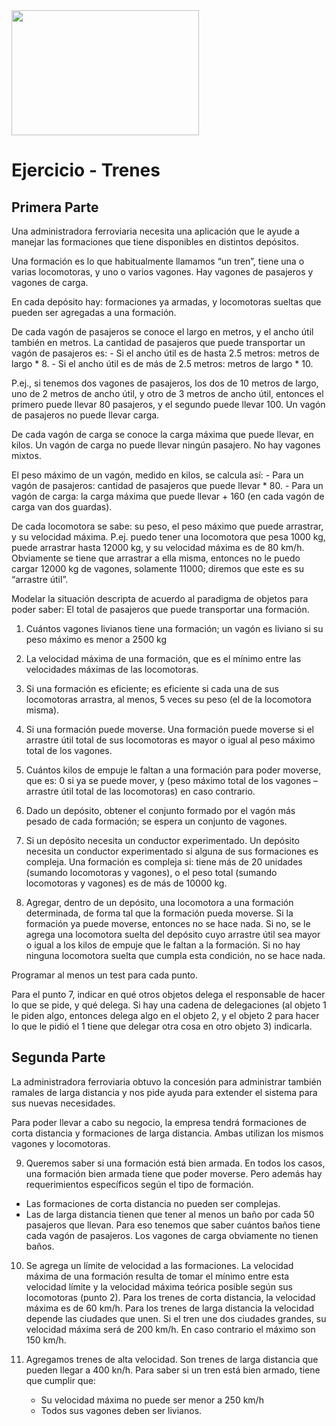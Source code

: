 <img src="img/tren_antiguo.jpeg" height="200" width="300">

# Ejercicio - Trenes
## Primera Parte
Una administradora ferroviaria necesita una aplicación que le ayude a manejar las
formaciones que tiene disponibles en distintos depósitos.

Una formación es lo que habitualmente llamamos “un tren”, tiene una o varias locomotoras,
y uno o varios vagones. Hay vagones de pasajeros y vagones de carga.

En cada depósito hay: formaciones ya armadas, y locomotoras sueltas que pueden ser
agregadas a una formación.

De cada vagón de pasajeros se conoce el largo en metros, y el ancho útil también en
metros.
La cantidad de pasajeros que puede transportar un vagón de pasajeros es:
    - Si el ancho útil es de hasta 2.5 metros: metros de largo * 8.
    - Si el ancho útil es de más de 2.5 metros: metros de largo * 10.

P.ej., si tenemos dos vagones de pasajeros, los dos de 10 metros de largo, uno de 2 metros
de ancho útil, y otro de 3 metros de ancho útil, entonces el primero puede llevar 80
pasajeros, y el segundo puede llevar 100.
Un vagón de pasajeros no puede llevar carga.

De cada vagón de carga se conoce la carga máxima que puede llevar, en kilos. Un vagón
de carga no puede llevar ningún pasajero. No hay vagones mixtos.

El peso máximo de un vagón, medido en kilos, se calcula así:
    - Para un vagón de pasajeros: cantidad de pasajeros que puede llevar * 80.
    - Para un vagón de carga: la carga máxima que puede llevar + 160 (en cada vagón de
carga van dos guardas).

De cada locomotora se sabe: su peso, el peso máximo que puede arrastrar, y su velocidad
máxima. P.ej. puedo tener una locomotora que pesa 1000 kg, puede arrastrar hasta 12000
kg, y su velocidad máxima es de 80 km/h. Obviamente se tiene que arrastrar a ella misma,
entonces no le puedo cargar 12000 kg de vagones, solamente 11000; diremos que este es
su “arrastre útil”.

Modelar la situación descripta de acuerdo al paradigma de objetos para poder saber:
El total de pasajeros que puede transportar una formación.

1.  Cuántos vagones livianos tiene una formación; un vagón es liviano si su peso
    máximo es menor a 2500 kg

2.  La velocidad máxima de una formación, que es el mínimo entre las velocidades
    máximas de las locomotoras.

3.  Si una formación es eficiente; es eficiente si cada una de sus locomotoras arrastra,
    al menos, 5 veces su peso (el de la locomotora misma).

4.  Si una formación puede moverse. Una formación puede moverse si el arrastre útil
    total de sus locomotoras es mayor o igual al peso máximo total de los vagones.

5.  Cuántos kilos de empuje le faltan a una formación para poder moverse, que es: 0 si
    ya se puede mover, y (peso máximo total de los vagones – arrastre útil total de las
    locomotoras) en caso contrario.

6.  Dado un depósito, obtener el conjunto formado por el vagón más pesado de cada
    formación; se espera un conjunto de vagones.

7.  Si un depósito necesita un conductor experimentado. Un depósito necesita un
    conductor experimentado si alguna de sus formaciones es compleja. Una formación es
    compleja si: tiene más de 20 unidades (sumando locomotoras y vagones), o el peso
    total (sumando locomotoras y vagones) es de más de 10000 kg.

8.  Agregar, dentro de un depósito, una locomotora a una formación determinada, de
    forma tal que la formación pueda moverse. Si la formación ya puede moverse,
    entonces no se hace nada. Si no, se le agrega una locomotora suelta del depósito
    cuyo arrastre útil sea mayor o igual a los kilos de empuje que le faltan a la formación.
    Si no hay ninguna locomotora suelta que cumpla esta condición, no se hace nada.

Programar al menos un test para cada punto.

Para el punto 7, indicar en qué otros objetos delega el responsable de hacer lo que se pide,
y qué delega. Si hay una cadena de delegaciones (al objeto 1 le piden algo,
entonces delega algo en el objeto 2, y el objeto 2 para hacer lo que le pidió el 1 tiene que
delegar otra cosa en otro objeto 3) indicarla.

## Segunda Parte
La administradora ferroviaria obtuvo la concesión para administrar también ramales de larga 
distancia 
y nos pide ayuda para extender el sistema para sus nuevas necesidades.

Para poder llevar a cabo su negocio, la empresa tendrá formaciones de corta distancia y 
formaciones de 
larga distancia. Ambas utilizan los mismos vagones y locomotoras.

9. Queremos saber si una formación está bien armada. En todos los casos, una formación bien armada tiene 
que poder moverse. Pero además hay requerimientos específicos según el tipo de formación. 
  - Las formaciones de corta distancia no pueden ser complejas.
  - Las de larga distancia tienen que tener al menos un baño por cada 50 pasajeros que llevan. Para eso 
  tenemos que saber cuántos baños tiene cada vagón de pasajeros. Los vagones de carga obviamente no tienen 
  baños.
  
10. Se agrega un límite de velocidad a las formaciones. La velocidad máxima de una formación resulta de 
tomar el mínimo entre esta velocidad límite y la velocidad máxima teórica posible según sus locomotoras 
(punto 2). Para los trenes de corta distancia, la velocidad máxima es de 60 km/h. Para los trenes de 
larga distancia la velocidad depende las ciudades que unen. Si el tren une dos ciudades grandes, su 
velocidad máxima será de 200 km/h. En caso contrario el máximo son 150 km/h.

11. Agregamos trenes de alta velocidad. Son trenes de larga distancia que pueden llegar a 400 kn/h. 
Para saber si un tren está bien armado, tiene que cumplir que:
    - Su velocidad máxima no puede ser menor a 250 km/h
    - Todos sus vagones deben ser livianos.
